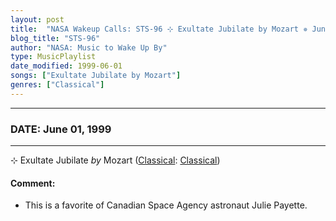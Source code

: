 ```yaml
---
layout: post
title:  "NASA Wakeup Calls: STS-96 ⊹ Exultate Jubilate by Mozart ✵ June 01, 1999"
blog_title: "STS-96"
author: "NASA: Music to Wake Up By"
type: MusicPlaylist
date_modified: 1999-06-01
songs: ["Exultate Jubilate by Mozart"]
genres: ["Classical"]
---
```


----
### DATE: June 01, 1999
----
⊹ Exultate Jubilate *by* Mozart ([Classical](https://www.discogs.com/genre/Classical): [Classical](https://www.discogs.com/style/Classical)) <a target="blank_" href="https://www.discogs.com/Wolfgang-Amadeus-Mozart-Rosina-Latschbacher-Chor-Der-Dreifaltigkeitskirche-Wiesbaden-Gabriele-Bamber/release/6492700">
    <i class="fas fa-compact-disc"
       title="Discogs entry for this song"
       alt="Discogs entry for this song"
       style="font-size: 1.1em;"></i></a>
    

#### Comment:
* This is a favorite of Canadian Space Agency astronaut Julie Payette.



<br/>
<center>
	<a target="_blank"
	   href="https://twitter.com/intent/tweet?hashtags=Space,NASA,Playlist,NASAWakeupCalls,SpaceProgram&text=🚀 {{ page.author}}, '{{ page.songs.first }}' {{ page.title }}, {{ page.date | date: '%B %d, %Y' }}, {{ site.url }}{{ page.url }}&via=nasawakeupcalls"><i class="fab fa-twitter" title="Tweet this page" alt="Tweet this page" style="font-size: 1.3em;"></i></a>
	&nbsp; 	<i class="fas fa-user-astronaut" style="font-size: 1.5em;"></i> &nbsp;
    <a id="custom_amazon_link"
       type="amzn" search="#"
       category="popular music">
    <i class="fab fa-amazon" style="font-size: 1.3em;"></i></a>
</center>

<!-- Randomly resolve an individual entry from a song array -->
<script src="/assets/javascript/seedrandom.min.js"></script>
<script>
  var wake_me_up = ["Exultate Jubilate by Mozart"];
  var prng = new Math.seedrandom();
  function randomSong() {
    song = wake_me_up[Math.floor(Math.random() * wake_me_up.length)];
    var amazon_link = document.getElementById("custom_amazon_link");
    amazon_link.setAttribute("search", song);
  }
  window.onload = randomSong();
</script>

